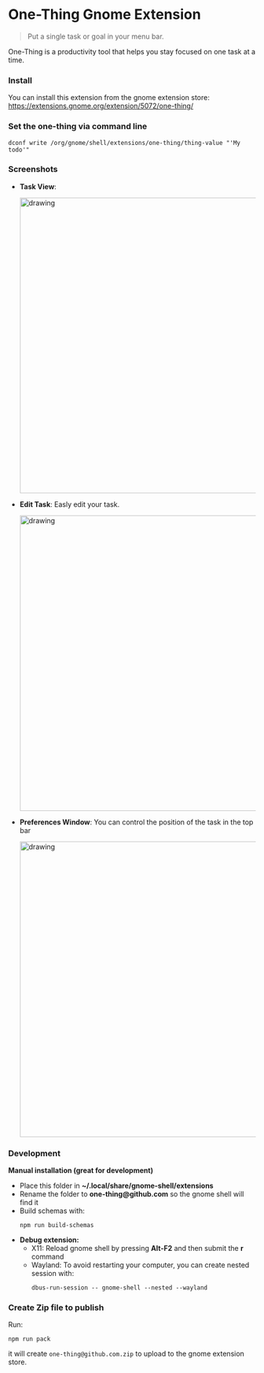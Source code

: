 # One-Thing Gnome Extension

> Put a single task or goal in your menu bar.

One-Thing is a productivity tool that helps you stay focused on one task at a time.

### Install

You can install this extension from the gnome extension store: https://extensions.gnome.org/extension/5072/one-thing/

### Set the one-thing via command line

```
dconf write /org/gnome/shell/extensions/one-thing/thing-value "'My todo'"
```

### Screenshots

- **Task View**:

  <img src="./.github/screenshots/one-thing_2.png" alt="drawing" width="600"/>

- **Edit Task**: Easly edit your task.

  <img src="./.github/screenshots/one-thing_1.png" alt="drawing" width="600"/>

- **Preferences Window**: You can control the position of the task in the top bar

  <img src="./.github/screenshots/one-thing_3.png" alt="drawing" width="600"/>


### Development

**Manual installation (great for development)**

- Place this folder in **~/.local/share/gnome-shell/extensions**
- Rename the folder to **one-thing<span>@</span>github.com** so the gnome
  shell will find it
- Build schemas with:
  ```
  npm run build-schemas
  ```
- **Debug extension:**
  * X11: Reload gnome shell by pressing **Alt-F2** and then submit the
    **r** command
  * Wayland: To avoid restarting your computer, you can create nested session with:
    ```
    dbus-run-session -- gnome-shell --nested --wayland
    ```

### Create Zip file to publish

Run:

```
npm run pack
```

it will create `one-thing@github.com.zip` to upload to the gnome extension store.
